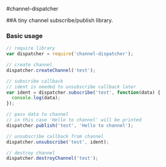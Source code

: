 #channel-dispatcher

##A tiny channel subscribe/publish library.

### Basic usage

```javascript
// require library
var dispatcher = require('channel-dispatcher');

// create channel
dispatcher.createChannel('test');

// subscribe callback
// ident is needed to unsubscribe callback later
var ident = dispatcher.subscribe('test', function(data) {
  console.log(data);
});

// pass data to channel
// in this case 'Hello to channel' will be printed
dispatcher.publish('test', 'Hello to channel');

// unsubscribe callback from channel
dispatcher.unsubscribe('test', ident);

// destroy channel
dispatcher.destroyChannel('test');
```
